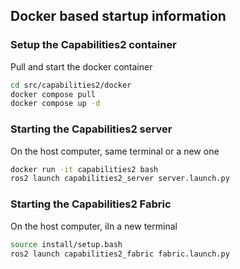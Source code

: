 ## Docker based startup information

### Setup the Capabilities2 container

Pull and start the docker container

```bash
cd src/capabilities2/docker
docker compose pull 
docker compose up -d
```

### Starting the Capabilities2 server

On the host computer, same terminal or a new one

```bash
docker run -it capabilities2 bash
ros2 launch capabilities2_server server.launch.py
```

### Starting the Capabilities2 Fabric

On the host computer, iIn a new terminal

```bash
source install/setup.bash
ros2 launch capabilities2_fabric fabric.launch.py
```
